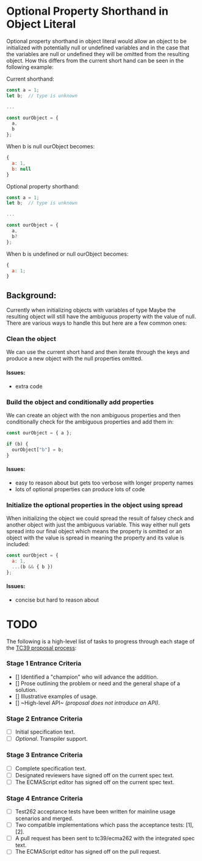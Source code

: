 # Optional Property Shorthand in Object Literal

Optional property shorthand in object literal would allow an object to be initialized with potentially null or undefined variables and in the case that the variables are null or undefined they will be omitted from the resulting object. How this differs from the current short hand can be seen in the following example:

Current shorthand:

```js
const a = 1;
let b;  // type is unknown

...

const ourObject = {
  a,
  b
};
```

When b is null ourObject becomes:

```js
{
  a: 1,
  b: null
}
```

Optional property shorthand:

```js
const a = 1;
let b;  // type is unknown

...

const ourObject = {
  a,
  b?
};
```

When b is undefined or null ourObject becomes:

```js
{
  a: 1;
}
```

## Background:

Currently when initializing objects with variables of type Maybe the resulting object will still have the ambiguous property with the value of null. There are various ways to handle this but here are a few common ones:

### Clean the object

We can use the current short hand and then iterate through the keys and produce a new object with the null properties omitted.

#### Issues:

- extra code

### Build the object and conditionally add properties

We can create an object with the non ambiguous properties and then conditionally check for the ambiguous properties and add them in:

```js
const ourObject = { a };

if (b) {
  ourObject["b"] = b;
}
```

#### Issues:

- easy to reason about but gets too verbose with longer property names
- lots of optional properties can produce lots of code

### Initialize the optional properties in the object using spread

When initializing the object we could spread the result of falsey check and another object with just the ambiguous variable. This way either null gets spread into our final object which means the property is omitted or an object with the value is spread in meaning the property and its value is included:

```js
const ourObject = {
  a: 1,
  ...(b && { b })
};
```

#### Issues:

- concise but hard to reason about

# TODO

The following is a high-level list of tasks to progress through each stage of the [TC39 proposal process](https://tc39.github.io/process-document/):

### Stage 1 Entrance Criteria

- [] Identified a "champion" who will advance the addition.
- [] Prose outlining the problem or need and the general shape of a solution.
- [] Illustrative examples of usage.
- [] ~High-level API~ _(proposal does not introduce an API)_.

### Stage 2 Entrance Criteria

- [ ] Initial specification text.
- [ ] _Optional_. Transpiler support.

### Stage 3 Entrance Criteria

- [ ] Complete specification text.
- [ ] Designated reviewers have signed off on the current spec text.
- [ ] The ECMAScript editor has signed off on the current spec text.

### Stage 4 Entrance Criteria

- [ ] Test262 acceptance tests have been written for mainline usage scenarios and merged.
- [ ] Two compatible implementations which pass the acceptance tests: [1], [2].
- [ ] A pull request has been sent to tc39/ecma262 with the integrated spec text.
- [ ] The ECMAScript editor has signed off on the pull request.
